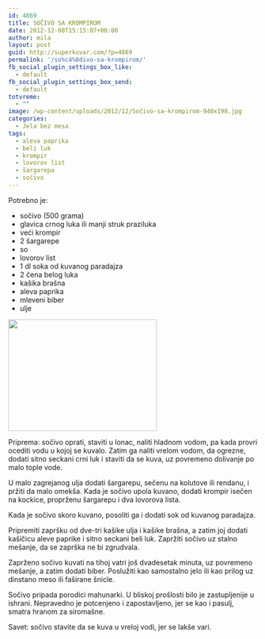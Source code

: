 ```yaml
---
id: 4869
title: SOČIVO SA KROMPIROM
date: 2012-12-08T15:15:07+00:00
author: mila
layout: post
guid: http://superkuvar.com/?p=4869
permalink: '/so%c4%8divo-sa-krompirom/'
fb_social_plugin_settings_box_like:
  - default
fb_social_plugin_settings_box_send:
  - default
totvreme:
  - ""
image: /wp-content/uploads/2012/12/Sočivo-sa-krompirom-940x198.jpg
categories:
  - Jela bez mesa
tags:
  - aleva paprika
  - beli luk
  - krompir
  - lovorov list
  - šargarepa
  - sočivo
---
```

Potrebno je:

  * sočivo (500 grama)
  * glavica crnog luka ili manji struk praziluka
  * veći krompir
  * 2 šargarepe
  * so
  * lovorov list
  * 1 dl soka od kuvanog paradajza
  * 2 čena belog luka
  * kašika brašna
  * aleva paprika
  * mleveni biber
  * ulje

<img class="alignnone size-medium wp-image-4870" title="Sočivo sa krompirom" src="//superkuvar.com/wp-content/uploads/2012/12/Sočivo-sa-krompirom-300x225.jpg" alt="" width="300" height="225" /> 

Priprema: sočivo oprati, staviti u lonac, naliti hladnom vodom, pa kada provri ocediti vodu u kojoj se kuvalo. Zatim ga naliti vrelom vodom, da ogrezne, dodati sitno seckani crni luk i staviti da se kuva, uz povremeno dolivanje po malo tople vode.

U malo zagrejanog ulja dodati šargarepu, sečenu na kolutove ili rendanu, i pržiti da malo omekša. Kada je sočivo upola kuvano, dodati krompir isečen na kockice, proprženu šargarepu i dva lovorova lista.

Kada je sočivo skoro kuvano, posoliti ga i dodati sok od kuvanog paradajza.

Pripremiti zapršku od dve-tri kašike ulja i kašike brašna, a zatim joj dodati kašičicu aleve paprike i sitno seckani beli luk. Zapržiti sočivo uz stalno mešanje, da se zaprška ne bi zgrudvala.

Zaprženo sočivo kuvati na tihoj vatri još dvadesetak minuta, uz povremeno mešanje, a zatim dodati biber. Poslužiti kao samostalno jelo ili kao prilog uz dinstano meso ili faširane šnicle.

Sočivo pripada porodici mahunarki. U bliskoj prošlosti bilo je zastupljenije u ishrani. Nepravedno je potcenjeno i zapostavljeno, jer se kao i pasulj, smatra hranom za siromašne.

Savet: sočivo stavite da se kuva u vreloj vodi, jer se lakše vari.